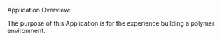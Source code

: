 Application Overview:

The purpose of this Application is for the experience building a polymer environment.

